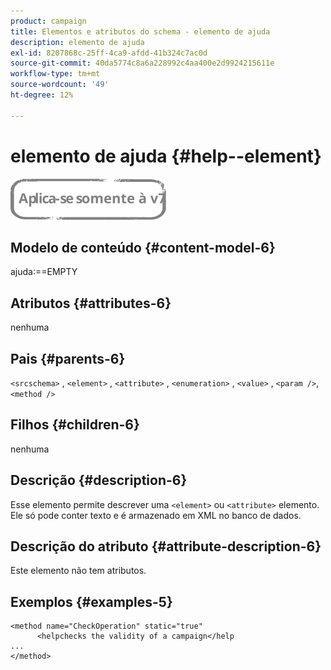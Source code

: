 ```yaml
---
product: campaign
title: Elementos e atributos do schema - elemento de ajuda
description: elemento de ajuda
exl-id: 8207868c-25ff-4ca9-afdd-41b324c7ac0d
source-git-commit: 40da5774c8a6a228992c4aa400e2d9924215611e
workflow-type: tm+mt
source-wordcount: '49'
ht-degree: 12%

---
```


# elemento de ajuda {#help--element}

![](../../../assets/v7-only.svg)

## Modelo de conteúdo {#content-model-6}

ajuda:==EMPTY

## Atributos {#attributes-6}

nenhuma

## Pais {#parents-6}

`<srcschema>`  ,  `<element>`   ,   `<attribute>`    ,    `<enumeration>`     ,     `<value>`      ,     `<param />`,      `<method />`

## Filhos {#children-6}

nenhuma

## Descrição {#description-6}

Esse elemento permite descrever uma `<element>`  ou  `<attribute>`   elemento. Ele só pode conter texto e é armazenado em XML no banco de dados.

## Descrição do atributo {#attribute-description-6}

Este elemento não tem atributos.

## Exemplos {#examples-5}

```
<method name="CheckOperation" static="true"
      <helpchecks the validity of a campaign</help
...
</method> 
```

